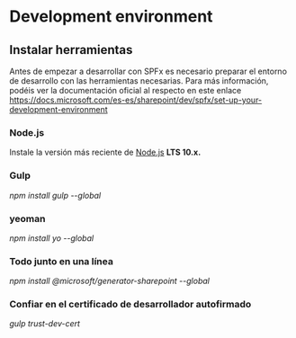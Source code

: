 # Development environment

## Instalar herramientas
Antes de empezar a desarrollar con SPFx es necesario preparar el entorno de desarrollo con las herramientas necesarias. Para más información, podéis ver la documentación oficial al respecto en este enlace https://docs.microsoft.com/es-es/sharepoint/dev/spfx/set-up-your-development-environment

### Node.js
Instale la versión más reciente de [Node.js](https://nodejs.org/en/download/) **LTS 10.x.**

### Gulp 
*npm install gulp --global*

### yeoman
*npm install yo --global*

### Todo junto en una línea
*npm install @microsoft/generator-sharepoint --global*

### Confiar en el certificado de desarrollador autofirmado
*gulp trust-dev-cert*